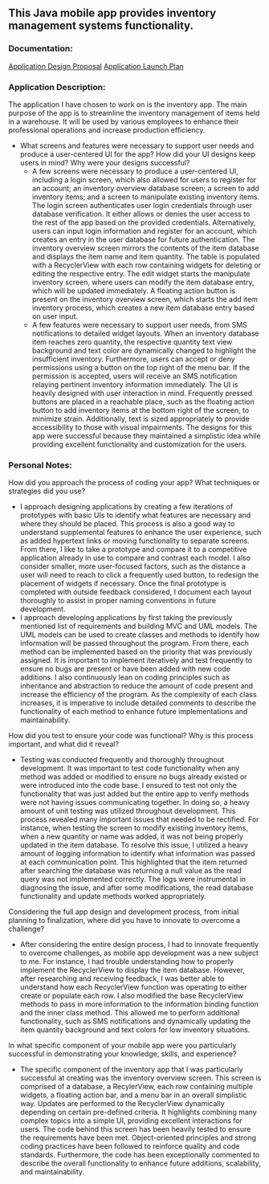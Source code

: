 ## This Java mobile app provides inventory management systems functionality.

### Documentation:
[Application Design Proposal](https://github.com/CHenshaw010/Mobile-App-Development/blob/main/App%20Design%20Proposal.pdf)
[Application Launch Plan](https://github.com/CHenshaw010/Mobile-App-Development/blob/main/App%20Launch%20Plan.pdf)

### Application Description:
The application I have chosen to work on is the inventory app. The main purpose of the app is to streamline the inventory management of items held in a warehouse. It will be used by various employees to enhance their professional operations and increase production efficiency.
- What screens and features were necessary to support user needs and produce a user-centered UI for the app? How did your UI designs keep users in mind? Why were your designs successful?
  - A few screens were necessary to produce a user-centered UI, including a login screen, which also allowed for users to register for an account; an inventory overview database screen; a screen to add inventory items; and a screen to manipulate existing inventory items. The login screen authenticates user login credentials through user database verification. It either allows or denies the user access to the rest of the app based on the provided credentials. Alternatively, users can input login information and register for an account, which creates an entry in the user database for future authentication. The inventory overview screen mirrors the contents of the item database and displays the item name and item quantity. The table is populated with a RecyclerView with each row containing widgets for deleting or editing the respective entry. The edit widget starts the manipulate inventory screen, where users can modify the item database entry, which will be updated immediately. A floating action button is present on the inventory overview screen, which starts the add item inventory process, which creates a new item database entry based on user input.
  - A few features were necessary to support user needs, from SMS notifications to detailed widget layouts. When an inventory database item reaches zero quantity, the respective quantity text view background and text color are dynamically changed to highlight the insufficient inventory. Furthermore, users can accept or deny permissions using a button on the top right of the menu bar. If the permission is accepted, users will receive an SMS notification relaying pertinent inventory information immediately. The UI is heavily designed with user interaction in mind. Frequently pressed buttons are placed in a reachable place, such as the floating action button to add inventory items at the bottom right of the screen, to minimize strain. Additionally, text is sized appropriately to provide accessibility to those with visual impairments. The designs for this app were successful because they maintained a simplistic idea while providing excellent functionality and customization for the users.

### Personal Notes:
How did you approach the process of coding your app? What techniques or strategies did you use?
- I approach designing applications by creating a few iterations of prototypes with basic UIs to identify what features are necessary and where they should be placed. This process is also a good way to understand supplemental features to enhance the user experience, such as added hypertext links or moving functionality to separate screens. From there, I like to take a prototype and compare it to a competitive application already in use to compare and contrast each model. I also consider smaller, more user-focused factors, such as the distance a user will need to reach to click a frequently used button, to redesign the placement of widgets if necessary. Once the final prototype is completed with outside feedback considered, I document each layout thoroughly to assist in proper naming conventions in future development.
- I approach developing applications by first taking the previously mentioned list of requirements and building MVC and UML models. The UML models can be used to create classes and methods to identify how information will be passed throughout the program. From there, each method can be implemented based on the priority that was previously assigned. It is important to implement iteratively and test frequently to ensure no bugs are present or have been added with new code additions. I also continuously lean on coding principles such as inheritance and abstraction to reduce the amount of code present and increase the efficiency of the program. As the complexity of each class increases, it is imperative to include detailed comments to describe the functionality of each method to enhance future implementations and maintainability.

How did you test to ensure your code was functional? Why is this process important, and what did it reveal?
- Testing was conducted frequently and thoroughly throughout development. It was important to test code functionality when any method was added or modified to ensure no bugs already existed or were introduced into the code base. I ensured to test not only the functionality that was just added but the entire app to verify methods were not having issues communicating together. In doing so, a heavy amount of unit testing was utilized throughout development. This process revealed many important issues that needed to be rectified. For instance, when testing the screen to modify existing inventory items, when a new quantity or name was added, it was not being properly updated in the item database. To resolve this issue, I utilized a heavy amount of logging information to identify what information was passed at each communication point. This highlighted that the item returned after searching the database was returning a null value as the read query was not implemented correctly. The logs were instrumental in diagnosing the issue, and after some modifications, the read database functionality and update methods worked appropriately.

Considering the full app design and development process, from initial planning to finalization, where did you have to innovate to overcome a challenge?
- After considering the entire design process, I had to innovate frequently to overcome challenges, as mobile app development was a new subject to me. For instance, I had trouble understanding how to properly implement the RecyclerView to display the item database. However, after researching and receiving feedback, I was better able to understand how each RecyclerView function was operating to either create or populate each row. I also modified the base RecyclerView methods to pass in more information to the information binding function and the inner class method. This allowed me to perform additional functionality, such as SMS notifications and dynamically updating the item quantity background and text colors for low inventory situations.

In what specific component of your mobile app were you particularly successful in demonstrating your knowledge, skills, and experience?
- The specific component of the inventory app that I was particularly successful at creating was the inventory overview screen. This screen is comprised of a database, a RecylerView, each row containing multiple widgets, a floating action bar, and a menu bar in an overall simplistic way. Updates are performed to the RecyclerView dynamically depending on certain pre-defined criteria. It highlights combining many complex topics into a simple UI, providing excellent interactions for users. The code behind this screen has been heavily tested to ensure the requirements have been met. Object-oriented principles and strong coding practices have been followed to reinforce quality and code standards. Furthermore, the code has been exceptionally commented to describe the overall functionality to enhance future additions, scalability, and maintainability.
